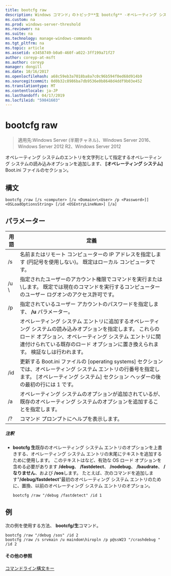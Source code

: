 ```yaml
---
title: bootcfg raw
description: Windows コマンド」のトピック**生 bootcfg** -オペレーティング システムのエントリを文字列として指定するオペレーティング システムの読み込みオプションを追加します、 **[オペレーティング システム]** Boot.ini ファイルのセクション。
ms.custom: na
ms.prod: windows-server-threshold
ms.reviewer: na
ms.suite: na
ms.technology: manage-windows-commands
ms.tgt_pltfrm: na
ms.topic: article
ms.assetid: e3458749-b0a0-460f-a022-3ff199a71f27
author: coreyp-at-msft
ms.author: coreyp
manager: dongill
ms.date: 10/16/2017
ms.openlocfilehash: a68c59eb3a7018ba8a7c0c96b594f0ed68d914b9
ms.sourcegitcommit: 0d0b32c8986ba7db9536e0b8648d4ddf9b03e452
ms.translationtype: MT
ms.contentlocale: ja-JP
ms.lasthandoff: 04/17/2019
ms.locfileid: "59841603"
---
```

# <a name="bootcfg-raw"></a>bootcfg raw

>適用先:Windows Server (半期チャネル)、Windows Server 2016、Windows Server 2012 R2、Windows Server 2012

オペレーティング システムのエントリを文字列として指定するオペレーティング システムの読み込みオプションを追加します、 **[オペレーティング システム]** Boot.ini ファイルのセクション。

## <a name="syntax"></a>構文
```
bootcfg /raw [/s <computer> [/u <Domain>\<User> /p <Password>]] <OSLoadOptionsString> [/id <OSEntryLineNum>] [/a]
```
## <a name="parameters"></a>パラメーター
|用語|定義|
|----|-------|
|/s <computer>|名前またはリモート コンピューターの IP アドレスを指定します (円記号を使用しない)。 既定はローカル コンピュータです。|
|/u <Domain> \\<User>|指定されたユーザーのアカウント権限でコマンドを実行<User>または<Domain> \\<User>します。 既定では現在のコマンドを実行するコンピューターのユーザー ログオンのアクセス許可です。|
|/p <Password>|指定されているユーザー アカウントのパスワードを指定します、 **/u** パラメーター。|
|<OSLoadOptionsString>|オペレーティング システム エントリに追加するオペレーティング システムの読み込みオプションを指定します。 これらのロード オプション、オペレーティング システム エントリに関連付けられている既存のロード オプションに置き換えられます。 検証なし<OSLoadOptions>は行われます。|
|/id <OSEntryLineNum>|更新する Boot.ini ファイルの [operating systems] セクションでは、オペレーティング システム エントリの行番号を指定します。 [オペレーティング システム] セクション ヘッダーの後の最初の行には 1 です。|
|/a|オペレーティング システムのオプションが追加されているが、既存のオペレーティング システムのオプションを追加することを指定します。|
|/?|コマンド プロンプトにヘルプを表示します。|
##### <a name="remarks"></a>注釈
-   **bootcfg 生**既存のオペレーティング システム エントリのオプションを上書きする、オペレーティング システム エントリの末尾にテキストを追加するために使用します。 このテキストはなど、有効な OS ロード オプションを含める必要があります **/debug**、 **/fastdetect**、 **/nodebug**、 **/baudrate**、 **/なりません**、および **/sos**します。 たとえば、次のコマンドを追加します"**/debug/fastdetect**"最初のオペレーティング システム エントリのために、置換、以前のオペレーティング システム エントリのオプション。
    ```
    bootcfg /raw "/debug /fastdetect" /id 1
    ```
## <a name="BKMK_examples"></a>例
次の例を使用する方法、 **bootcfg/生**コマンド。
```
bootcfg /raw "/debug /sos" /id 2
bootcfg /raw /s srvmain /u maindom\hiropln /p p@ssW23 "/crashdebug " /id 2
```
#### <a name="additional-references"></a>その他の参照
[コマンドライン構文キー](command-line-syntax-key.md)
